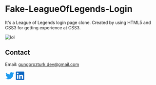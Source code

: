 # Fake-LeagueOfLegends-Login

It's a League of Legends login page clone. Created by using HTML5 and CSS3 for getting experience at CSS3.

![lol](https://i.hizliresim.com/F4ddba.png)

## Contact
Email: gungorozturk.dev@gmail.com
<p align="left">
<a href="https://twitter.com/ozturkkgungorr" target="blank"><img align="center" src="https://github.com/gngrozturk/gngrozturk/blob/master/tw.svg" height="30" width="30" /></a>
<a href="https://linkedin.com/in/güngör-öztürk" target="blank"><img align="center" src="https://github.com/gngrozturk/gngrozturk/blob/master/in.svg" alt="güngör-öztürk" height="30" width="30" /></a>
</p>
